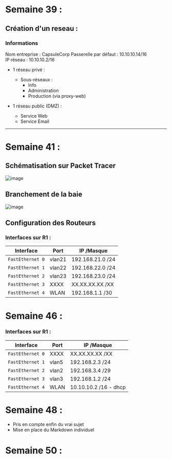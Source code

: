 # Semaine 39 :
## Création d'un reseau : 

### Informations
Nom entreprise : CapsuleCorp 
Passerelle par défaut : 10.10.10.14/16  
IP réseau : 10.10.10.2/16  

- 1 réseau privé : 
    - Sous-réseaux : 
        - Info   
        - Administration  
        - Production (via proxy-web)

- 1 réseau public (DMZ) : 
    - Service Web  
    - Service Email

---

# Semaine 41 :

## Schématisation sur Packet Tracer

![image](https://cdn.discordapp.com/attachments/687337171434078244/1178678328044044339/image.png?ex=657704bc&is=65648fbc&hm=75a0d57f8412725760a9d1948603a5759c29e7857e123ed9c527892769dfbae5&)

## Branchement de la baie

![image](https://cdn.discordapp.com/attachments/687337171434078244/1178677424200896643/IMG_9037.JPG?ex=657703e4&is=65648ee4&hm=8fdcdd67f11a13817b9dcee4999895df78ce9aac2ba4ba1926abb35609cffabf&)

## Configuration des Routeurs

### Interfaces sur R1 :
| **Interface**  | **Port**  | **IP /Masque** |
|----------------|-------------|----------------|
| `FastEthernet 0`   | vlan21 | 192.168.21.0 /24   |
| `FastEthernet 1`   | vlan22 | 192.168.22.0 /24   |
| `FastEthernet 2`   | vlan23 | 192.168.23.0 /24   |
| `FastEthernet 3`   | XXXX | XX.XX.XX.XX /XX   |
| `FastEthernet 4`   | WLAN | 192.168.1.1    /30   |



# Semaine 46 :

### Interfaces sur R1 :
| **Interface**  | **Port**  | **IP /Masque** |
|----------------|-------------|----------------|
| `FastEthernet 0`   | XXXX  | XX.XX.XX.XX /XX   |
| `FastEthernet 1`   | vlan5 | 192.168.2.3 /24   |
| `FastEthernet 2`   | vlan2 | 192.168.3.4 /29   |
| `FastEthernet 3`   | vlan3 | 192.168.1.2 /24   |
| `FastEthernet 4`   | WLAN | 10.10.10.2 /16 - dhcp   |

# Semaine 48 :

- Pris en compte enfin du vrai sujet
- Mise en place du Markdown individuel

# Semaine 50 :





